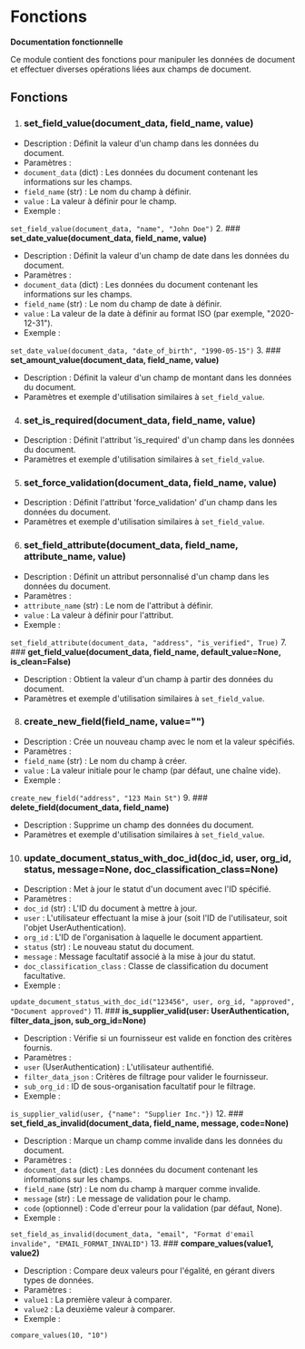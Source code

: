 # Fonctions

**Documentation fonctionnelle**

Ce module contient des fonctions pour manipuler les données de document et effectuer diverses opérations liées aux champs de document.

## **Fonctions**

1. ### **set\_field\_value(document\_data, field\_name, value)**
* Description : Définit la valeur d'un champ dans les données du document.
* Paramètres :
* `document_data` (dict) : Les données du document contenant les informations sur les champs.
* `field_name` (str) : Le nom du champ à définir.
* `value` : La valeur à définir pour le champ.
*   Exemple :

`set_field_value(document_data, "name", "John Doe")`
2. ### **set\_date\_value(document\_data, field\_name, value)**
* Description : Définit la valeur d'un champ de date dans les données du document.
* Paramètres :
* `document_data` (dict) : Les données du document contenant les informations sur les champs.
* `field_name` (str) : Le nom du champ de date à définir.
* `value` : La valeur de la date à définir au format ISO (par exemple, "2020-12-31").
*   Exemple :

`set_date_value(document_data, "date_of_birth", "1990-05-15")`
3. ### **set\_amount\_value(document\_data, field\_name, value)**
* Description : Définit la valeur d'un champ de montant dans les données du document.
* Paramètres et exemple d'utilisation similaires à `set_field_value`.
4. ### **set\_is\_required(document\_data, field\_name, value)**
* Description : Définit l'attribut 'is\_required' d'un champ dans les données du document.
* Paramètres et exemple d'utilisation similaires à `set_field_value`.
5. ### **set\_force\_validation(document\_data, field\_name, value)**
* Description : Définit l'attribut 'force\_validation' d'un champ dans les données du document.
* Paramètres et exemple d'utilisation similaires à `set_field_value`.
6. ### **set\_field\_attribute(document\_data, field\_name, attribute\_name, value)**
* Description : Définit un attribut personnalisé d'un champ dans les données du document.
* Paramètres :
* `attribute_name` (str) : Le nom de l'attribut à définir.
* `value` : La valeur à définir pour l'attribut.
*   Exemple :

`set_field_attribute(document_data, "address", "is_verified", True)`
7. ### **get\_field\_value(document\_data, field\_name, default\_value=None, is\_clean=False)**
* Description : Obtient la valeur d'un champ à partir des données du document.
* Paramètres et exemple d'utilisation similaires à `set_field_value`.
8. ### **create\_new\_field(field\_name, value="")**
* Description : Crée un nouveau champ avec le nom et la valeur spécifiés.
* Paramètres :
* `field_name` (str) : Le nom du champ à créer.
* `value` : La valeur initiale pour le champ (par défaut, une chaîne vide).
*   Exemple :

`create_new_field("address", "123 Main St")`
9. ### **delete\_field(document\_data, field\_name)**
* Description : Supprime un champ des données du document.
* Paramètres et exemple d'utilisation similaires à `set_field_value`.
10. ### **update\_document\_status\_with\_doc\_id(doc\_id, user, org\_id, status, message=None, doc\_classification\_class=None)**
* Description : Met à jour le statut d'un document avec l'ID spécifié.
* Paramètres :
* `doc_id` (str) : L'ID du document à mettre à jour.
* `user` : L'utilisateur effectuant la mise à jour (soit l'ID de l'utilisateur, soit l'objet UserAuthentication).
* `org_id` : L'ID de l'organisation à laquelle le document appartient.
* `status` (str) : Le nouveau statut du document.
* `message` : Message facultatif associé à la mise à jour du statut.
* `doc_classification_class` : Classe de classification du document facultative.
*   Exemple :

`update_document_status_with_doc_id("123456", user, org_id, "approved", "Document approved")`
11. ### **is\_supplier\_valid(user: UserAuthentication, filter\_data\_json, sub\_org\_id=None)**
* Description : Vérifie si un fournisseur est valide en fonction des critères fournis.
* Paramètres :
* `user` (UserAuthentication) : L'utilisateur authentifié.
* `filter_data_json` : Critères de filtrage pour valider le fournisseur.
* `sub_org_id` : ID de sous-organisation facultatif pour le filtrage.
*   Exemple :

`is_supplier_valid(user, {"name": "Supplier Inc."})`
12. ### **set\_field\_as\_invalid(document\_data, field\_name, message, code=None)**
* Description : Marque un champ comme invalide dans les données du document.
* Paramètres :
* `document_data` (dict) : Les données du document contenant les informations sur les champs.
* `field_name` (str) : Le nom du champ à marquer comme invalide.
* `message` (str) : Le message de validation pour le champ.
* `code` (optionnel) : Code d'erreur pour la validation (par défaut, None).
*   Exemple :

`set_field_as_invalid(document_data, "email", "Format d'email invalide", "EMAIL_FORMAT_INVALID")`
13. ### **compare\_values(value1, value2)**
* Description : Compare deux valeurs pour l'égalité, en gérant divers types de données.
* Paramètres :
* `value1` : La première valeur à comparer.
* `value2` : La deuxième valeur à comparer.
*   Exemple :

`compare_values(10, "10")`
